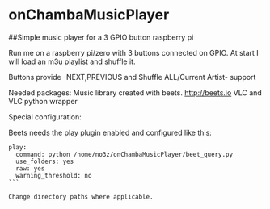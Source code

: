 # onChambaMusicPlayer

##Simple music player for a 3 GPIO button raspberry pi

Run me on a raspberry pi/zero with 3 buttons connected on GPIO. 
At start I will load an m3u playlist and shuffle it.

Buttons provide -NEXT,PREVIOUS and Shuffle ALL/Current Artist- support

Needed packages:
	Music library created with beets. http://beets.io
	VLC and VLC python wrapper 

Special configuration:

Beets needs the play plugin enabled and configured like this:

````
play:
  command: python /home/no3z/onChambaMusicPlayer/beet_query.py
  use_folders: yes
  raw: yes
  warning_threshold: no
```

Change directory paths where applicable.

